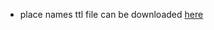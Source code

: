 * place names ttl file can be downloaded [here](https://drive.google.com/file/d/1QoQ8vMmywtCqNLHEQczb94yKyWA_bCdi/view?usp=sharing)
